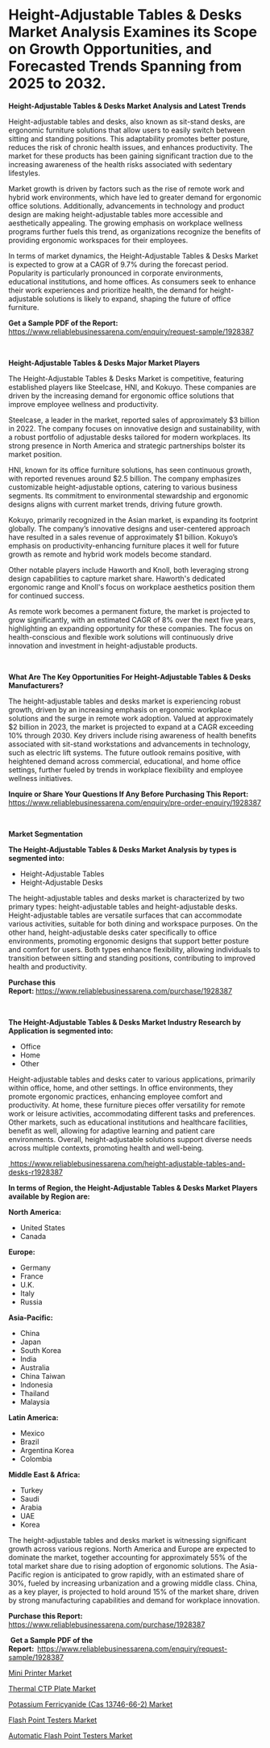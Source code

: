 <p><h1>Height-Adjustable Tables & Desks Market Analysis Examines its Scope on Growth Opportunities, and Forecasted Trends Spanning from 2025 to 2032.</h1></p><p><strong>Height-Adjustable Tables & Desks Market Analysis and Latest Trends</strong></p>
<p><p>Height-adjustable tables and desks, also known as sit-stand desks, are ergonomic furniture solutions that allow users to easily switch between sitting and standing positions. This adaptability promotes better posture, reduces the risk of chronic health issues, and enhances productivity. The market for these products has been gaining significant traction due to the increasing awareness of the health risks associated with sedentary lifestyles.</p><p>Market growth is driven by factors such as the rise of remote work and hybrid work environments, which have led to greater demand for ergonomic office solutions. Additionally, advancements in technology and product design are making height-adjustable tables more accessible and aesthetically appealing. The growing emphasis on workplace wellness programs further fuels this trend, as organizations recognize the benefits of providing ergonomic workspaces for their employees.</p><p>In terms of market dynamics, the Height-Adjustable Tables & Desks Market is expected to grow at a CAGR of 9.7% during the forecast period. Popularity is particularly pronounced in corporate environments, educational institutions, and home offices. As consumers seek to enhance their work experiences and prioritize health, the demand for height-adjustable solutions is likely to expand, shaping the future of office furniture.</p></p>
<p><strong>Get a Sample PDF of the Report:&nbsp;</strong> <a href="https://www.reliablebusinessarena.com/enquiry/request-sample/1928387?utm_campaign=2116&utm_medium=2&utm_source=Github&utm_content=ia&utm_term=29032025&utm_id=height-adjustable-tables-desks">https://www.reliablebusinessarena.com/enquiry/request-sample/1928387</a></p>
<p>&nbsp;</p>
<p><strong>Height-Adjustable Tables & Desks Major Market Players</strong></p>
<p><p>The Height-Adjustable Tables & Desks Market is competitive, featuring established players like Steelcase, HNI, and Kokuyo. These companies are driven by the increasing demand for ergonomic office solutions that improve employee wellness and productivity.</p><p>Steelcase, a leader in the market, reported sales of approximately $3 billion in 2022. The company focuses on innovative design and sustainability, with a robust portfolio of adjustable desks tailored for modern workplaces. Its strong presence in North America and strategic partnerships bolster its market position.</p><p>HNI, known for its office furniture solutions, has seen continuous growth, with reported revenues around $2.5 billion. The company emphasizes customizable height-adjustable options, catering to various business segments. Its commitment to environmental stewardship and ergonomic designs aligns with current market trends, driving future growth.</p><p>Kokuyo, primarily recognized in the Asian market, is expanding its footprint globally. The company’s innovative designs and user-centered approach have resulted in a sales revenue of approximately $1 billion. Kokuyo’s emphasis on productivity-enhancing furniture places it well for future growth as remote and hybrid work models become standard.</p><p>Other notable players include Haworth and Knoll, both leveraging strong design capabilities to capture market share. Haworth's dedicated ergonomic range and Knoll's focus on workplace aesthetics position them for continued success.</p><p>As remote work becomes a permanent fixture, the market is projected to grow significantly, with an estimated CAGR of 8% over the next five years, highlighting an expanding opportunity for these companies. The focus on health-conscious and flexible work solutions will continuously drive innovation and investment in height-adjustable products.</p></p>
<p>&nbsp;</p>
<p><strong>What Are The Key Opportunities For Height-Adjustable Tables & Desks Manufacturers?</strong></p>
<p><p>The height-adjustable tables and desks market is experiencing robust growth, driven by an increasing emphasis on ergonomic workplace solutions and the surge in remote work adoption. Valued at approximately $2 billion in 2023, the market is projected to expand at a CAGR exceeding 10% through 2030. Key drivers include rising awareness of health benefits associated with sit-stand workstations and advancements in technology, such as electric lift systems. The future outlook remains positive, with heightened demand across commercial, educational, and home office settings, further fueled by trends in workplace flexibility and employee wellness initiatives.</p></p>
<p><strong>Inquire or Share Your Questions If Any Before Purchasing This Report:</strong> <a href="https://www.reliablebusinessarena.com/enquiry/pre-order-enquiry/1928387?utm_campaign=2116&utm_medium=2&utm_source=Github&utm_content=ia&utm_term=29032025&utm_id=height-adjustable-tables-desks">https://www.reliablebusinessarena.com/enquiry/pre-order-enquiry/1928387</a></p>
<p>&nbsp;</p>
<p><strong>Market Segmentation</strong></p>
<p><strong>The Height-Adjustable Tables & Desks Market Analysis by types is segmented into:</strong></p>
<p><ul><li>Height-Adjustable Tables</li><li>Height-Adjustable Desks</li></ul></p>
<p><p>The height-adjustable tables and desks market is characterized by two primary types: height-adjustable tables and height-adjustable desks. Height-adjustable tables are versatile surfaces that can accommodate various activities, suitable for both dining and workspace purposes. On the other hand, height-adjustable desks cater specifically to office environments, promoting ergonomic designs that support better posture and comfort for users. Both types enhance flexibility, allowing individuals to transition between sitting and standing positions, contributing to improved health and productivity.</p></p>
<p><strong>Purchase this Report:&nbsp;</strong><a href="https://www.reliablebusinessarena.com/purchase/1928387?utm_campaign=2116&utm_medium=2&utm_source=Github&utm_content=ia&utm_term=29032025&utm_id=height-adjustable-tables-desks">https://www.reliablebusinessarena.com/purchase/1928387</a></p>
<p>&nbsp;</p>
<p><strong>The Height-Adjustable Tables & Desks Market Industry Research by Application is segmented into:</strong></p>
<p><ul><li>Office</li><li>Home</li><li>Other</li></ul></p>
<p><p>Height-adjustable tables and desks cater to various applications, primarily within office, home, and other settings. In office environments, they promote ergonomic practices, enhancing employee comfort and productivity. At home, these furniture pieces offer versatility for remote work or leisure activities, accommodating different tasks and preferences. Other markets, such as educational institutions and healthcare facilities, benefit as well, allowing for adaptive learning and patient care environments. Overall, height-adjustable solutions support diverse needs across multiple contexts, promoting health and well-being.</p></p>
<p><a href="https://www.reliablebusinessarena.com/height-adjustable-tables-and-desks-r1928387?utm_campaign=2116&utm_medium=2&utm_source=Github&utm_content=ia&utm_term=29032025&utm_id=height-adjustable-tables-desks">&nbsp;https://www.reliablebusinessarena.com/height-adjustable-tables-and-desks-r1928387</a></p>
<p><strong>In terms of Region, the Height-Adjustable Tables & Desks Market Players available by Region are:</strong></p>
<p>
    <p> <strong> North America: </strong>
        <ul>
            <li>United States</li>
            <li>Canada</li>
        </ul>
        </p> 
    <p> <strong> Europe: </strong>
        <ul>
            <li>Germany</li>
            <li>France</li>
            <li>U.K.</li>
            <li>Italy</li>
            <li>Russia</li>
        </ul>
        </p> 
    <p> <strong> Asia-Pacific: </strong>
        <ul>
            <li>China</li>
            <li>Japan</li>
            <li>South Korea</li>
            <li>India</li>
            <li>Australia</li>
            <li>China Taiwan</li>
            <li>Indonesia</li>
            <li>Thailand</li>
            <li>Malaysia</li>
        </ul>
        </p> 
    <p> <strong> Latin America: </strong>
        <ul>
            <li>Mexico</li>
            <li>Brazil</li>
            <li>Argentina Korea</li>
            <li>Colombia</li>
        </ul>
        </p> 
    <p> <strong> Middle East & Africa: </strong>
        <ul>
            <li>Turkey</li>
            <li>Saudi</li>
            <li>Arabia</li>
            <li>UAE</li>
            <li>Korea</li>
        </ul>
    </p>
    </p>
<p><p>The height-adjustable tables and desks market is witnessing significant growth across various regions. North America and Europe are expected to dominate the market, together accounting for approximately 55% of the total market share due to rising adoption of ergonomic solutions. The Asia-Pacific region is anticipated to grow rapidly, with an estimated share of 30%, fueled by increasing urbanization and a growing middle class. China, as a key player, is projected to hold around 15% of the market share, driven by strong manufacturing capabilities and demand for workplace innovation.</p></p>
<p><strong>Purchase this Report: </strong><a href="https://www.reliablebusinessarena.com/purchase/1928387?utm_campaign=2116&utm_medium=2&utm_source=Github&utm_content=ia&utm_term=29032025&utm_id=height-adjustable-tables-desks">https://www.reliablebusinessarena.com/purchase/1928387</a></p>
<p>&nbsp;<strong>Get a Sample PDF of the Report:&nbsp;&nbsp;</strong><a href="https://www.reliablebusinessarena.com/enquiry/request-sample/1928387?utm_campaign=2116&utm_medium=2&utm_source=Github&utm_content=ia&utm_term=29032025&utm_id=height-adjustable-tables-desks">https://www.reliablebusinessarena.com/enquiry/request-sample/1928387</a></p>
<p><strong></strong></p>
<p><p><a href="https://github.com/sentoljinqiu/Market-Research-Report-List-1/blob/main/mini-printer-market.md?utm_campaign=2116&utm_medium=2&utm_source=Github&utm_content=ia&utm_term=29032025&utm_id=height-adjustable-tables-desks">Mini Printer Market</a></p><p><a href="https://github.com/kecixayaab/Market-Research-Report-List-1/blob/main/thermal-ctp-plate-market.md?utm_campaign=2116&utm_medium=2&utm_source=Github&utm_content=ia&utm_term=29032025&utm_id=height-adjustable-tables-desks">Thermal CTP Plate Market</a></p><p><a href="https://github.com/vandelmanize/Market-Research-Report-List-1/blob/main/potassium-ferricyanide-cas-13746-66-2-market.md?utm_campaign=2116&utm_medium=2&utm_source=Github&utm_content=ia&utm_term=29032025&utm_id=height-adjustable-tables-desks">Potassium Ferricyanide (Cas 13746-66-2) Market</a></p><p><a href="https://github.com/foddekampo/Market-Research-Report-List-1/blob/main/flash-point-testers-market.md?utm_campaign=2116&utm_medium=2&utm_source=Github&utm_content=ia&utm_term=29032025&utm_id=height-adjustable-tables-desks">Flash Point Testers Market</a></p><p><a href="https://github.com/saribuissawi/Market-Research-Report-List-1/blob/main/automatic-flash-point-testers-market.md?utm_campaign=2116&utm_medium=2&utm_source=Github&utm_content=ia&utm_term=29032025&utm_id=height-adjustable-tables-desks">Automatic Flash Point Testers Market</a></p></p>